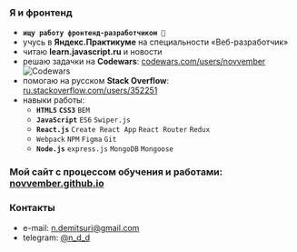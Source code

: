 ### Я и фронтенд
- **`ищу работу фронтенд-разработчиком 🔎`**
- учусь в **Яндекс.Практикуме** на специальности «Веб-разработчик»
- читаю **learn.javascript.ru** и новости
- решаю задачки на **Codewars**: [codewars.com/users/novvember](https://www.codewars.com/users/novvember) ![Codewars](https://www.codewars.com/users/novvember/badges/micro?theme=light)
- помогаю на русском **Stack Overflow**: [ru.stackoverflow.com/users/352251](https://ru.stackoverflow.com/users/352251/novvember) 
- навыки работы:  
  * **`HTML5`** **`CSS3`** `BEM`
  * **`JavaScript`** `ES6` `Swiper.js`
  * **`React.js`** `Create React App` `React Router` `Redux`
  * `Webpack` `NPM` `Figma` `Git`
  * **`Node.js`** `express.js` `MongoDB` `Mongoose`

### Мой сайт с процессом обучения и работами: [novvember.github.io](https://novvember.github.io)

### Контакты
- e-mail: [n.demitsuri@gmail.com](mailto:n.demitsuri+github@gmail.com)
- telegram: [@n_d_d](https://t.me/n_d_d)
